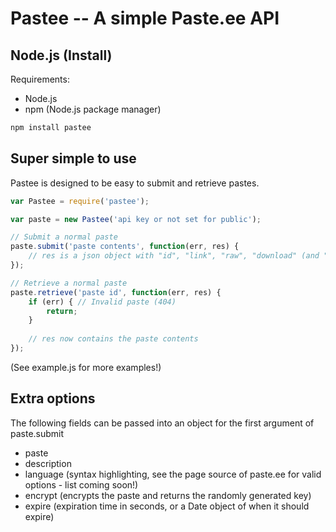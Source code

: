 # Pastee -- A simple Paste.ee API

## Node.js (Install)

Requirements:
* Node.js
* npm (Node.js package manager)

```bash
npm install pastee
```

## Super simple to use

Pastee is designed to be easy to submit and retrieve pastes.

```javascript
var Pastee = require('pastee');

var paste = new Pastee('api key or not set for public');

// Submit a normal paste
paste.submit('paste contents', function(err, res) {
	// res is a json object with "id", "link", "raw", "download" (and "key" for encrypted)
});

// Retrieve a normal paste
paste.retrieve('paste id', function(err, res) {
	if (err) { // Invalid paste (404)
		return;
	}
	
	// res now contains the paste contents
});
```

(See example.js for more examples!)

## Extra options

The following fields can be passed into an object for the first argument of paste.submit

* paste
* description
* language (syntax highlighting, see the page source of paste.ee for valid options - list coming soon!)
* encrypt (encrypts the paste and returns the randomly generated key)
* expire (expiration time in seconds, or a Date object of when it should expire)